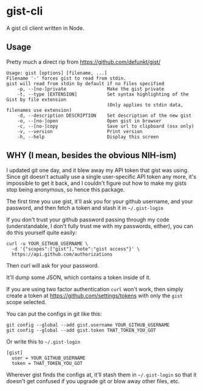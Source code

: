# gist-cli

A gist cli client written in Node.

## Usage

Pretty much a direct rip from https://github.com/defunkt/gist/

```
Usage: gist [options] [filename, ...]
Filename '-' forces gist to read from stdin.
gist will read from stdin by default if no files specified
    -p, --[no-]private               Make the gist private
    -t, --type [EXTENSION]           Set syntax highlighting of the Gist by file extension
                                     (Only applies to stdin data, filenames use extension)
    -d, --description DESCRIPTION    Set description of the new gist
    -o, --[no-]open                  Open gist in browser
    -c, --[no-]copy                  Save url to clipboard (osx only)
    -v, --version                    Print version
    -h, --help                       Display this screen
```

## WHY  (I mean, besides the obvious NIH-ism)

I updated git one day, and it blew away my API token that gist was
using.  Since git doesn't actually use a single user-specific API
token any more, it's impossible to get it back, and I couldn't figure
out how to make my gists stop being anonymous, so hence this package.

The first time you use gist, it'll ask you for your github username,
and your password, and then fetch a token and stash it in
`~/.gist-login`

If you don't trust your github password passing through my code
(understandable, I don't fully trust me with my passwords, either),
you can do this yourself quite easily:

```
curl -u YOUR_GITHUB_USERNAME \
  -d '{"scopes":["gist"],"note":"gist access"}' \
  https://api.github.com/authorizations
```

Then curl will ask for your password.

It'll dump some JSON, which contains a token inside of it.

If you are using two factor authentication `curl` won't work, then
simply create a token at https://github.com/settings/tokens with
only the `gist` scope selected.

You can put the configs in git like this:

```
git config --global --add gist.username YOUR_GITHUB_USERNAME
git config --global --add gist.token THAT_TOKEN_YOU_GOT
```

Or write this to `~/.gist-login`

```
[gist]
  user = YOUR_GITHUB_USERNAME
  token = THAT_TOKEN_YOU_GOT
```

Wherever gist finds the configs at, it'll stash them in `~/.gist-login`
so that it doesn't get confused if you upgrade git or blow away other
files, etc.
